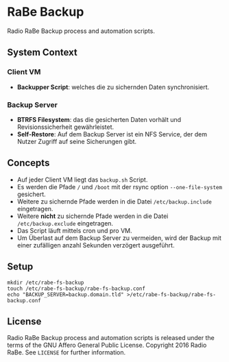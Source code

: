 # RaBe Backup

Radio RaBe Backup process and automation scripts.

## System Context

### Client VM

* **Backupper Script**: welches die zu sichernden Daten synchronisiert.

### Backup Server

* **BTRFS Filesystem**: das die gesicherten Daten vorhält und Revisionssicherheit
  gewährleistet.
* **Self-Restore**: Auf dem Backup Server ist ein NFS Service, der dem Nutzer Zugriff
  auf seine Sicherungen gibt.

## Concepts

* Auf jeder Client VM liegt das `backup.sh` Script.
* Es werden die Pfade `/` und `/boot` mit der rsync option `--one-file-system`
  gesichert. 
* Weitere zu sichernde Pfade werden in die Datei `/etc/backup.include` eingetragen.
* Weitere **nicht** zu sichernde Pfade werden in die Datei `/etc/backup.exclude`
  eingetragen.
* Das Script läuft mittels cron und pro VM.
* Um Überlast auf dem Backup Server zu vermeiden, wird der Backup mit einer zufälligen
  anzahl Sekunden verzögert ausgeführt. 

## Setup

	mkdir /etc/rabe-fs-backup
	touch /etc/rabe-fs-backup/rabe-fs-backup.conf
	echo "BACKUP_SERVER=backup.domain.tld" >/etc/rabe-fs-backup/rabe-fs-backup.conf

## License

Radio RaBe Backup process and automation scripts is released under the terms of the
GNU Affero General Public License.
Copyright 2016 Radio RaBe.
See `LICENSE` for further information.

